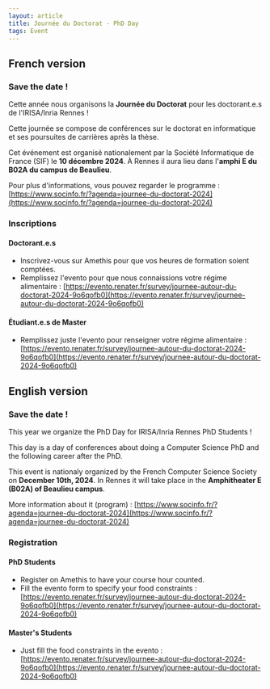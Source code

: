 ```yaml
---
layout: article
title: Journée du Doctorat - PhD Day
tags: Event
---
```


## French version

### Save the date !

Cette année nous organisons la **Journée du Doctorat** pour les doctorant.e.s de l'IRISA/Inria Rennes !

Cette journée se compose de conférences sur le doctorat en informatique et ses poursuites de carrières après la thèse.

Cet événement est organisé nationalement par la Société Informatique de France (SIF) le **10 décembre 2024**.
À Rennes il aura lieu dans l'**amphi E du B02A du campus de Beaulieu**.

Pour plus d'informations, vous pouvez regarder le programme : [https://www.socinfo.fr/?agenda=journee-du-doctorat-2024](https://www.socinfo.fr/?agenda=journee-du-doctorat-2024)


### Inscriptions

#### Doctorant.e.s
- Inscrivez-vous sur Amethis pour que vos heures de formation soient comptées.
- Remplissez l'evento pour que nous connaissions votre régime alimentaire : [https://evento.renater.fr/survey/journee-autour-du-doctorat-2024-9o6qofb0](https://evento.renater.fr/survey/journee-autour-du-doctorat-2024-9o6qofb0) 

#### Étudiant.e.s de Master
- Remplissez juste l'evento pour renseigner votre régime alimentaire : [https://evento.renater.fr/survey/journee-autour-du-doctorat-2024-9o6qofb0](https://evento.renater.fr/survey/journee-autour-du-doctorat-2024-9o6qofb0)


## English version
### Save the date !

This year we organize the PhD Day for IRISA/Inria Rennes PhD Students !

This day is a day of conferences about doing a Computer Science PhD and the following career after the PhD.

This event is nationaly organized by the French Computer Science Society on **December 10th, 2024**.
In Rennes it will take place in the **Amphitheater E (B02A) of Beaulieu campus**. 

More information about it (program) : [https://www.socinfo.fr/?agenda=journee-du-doctorat-2024](https://www.socinfo.fr/?agenda=journee-du-doctorat-2024)


### Registration

#### PhD Students
- Register on Amethis to have your course hour counted.
- Fill the evento form to specify your food constraints : [https://evento.renater.fr/survey/journee-autour-du-doctorat-2024-9o6qofb0](https://evento.renater.fr/survey/journee-autour-du-doctorat-2024-9o6qofb0) 

#### Master's Students
- Just fill the food constraints in the evento : [https://evento.renater.fr/survey/journee-autour-du-doctorat-2024-9o6qofb0](https://evento.renater.fr/survey/journee-autour-du-doctorat-2024-9o6qofb0)

